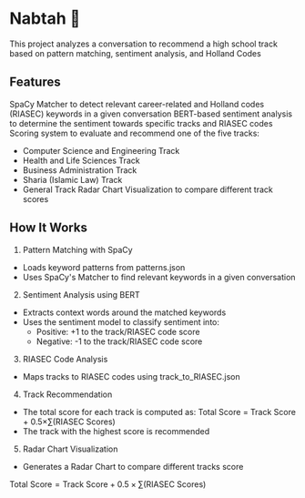 # Nabtah 🌿

This project analyzes a conversation to recommend a high school track based on pattern matching, sentiment analysis, and Holland Codes

## Features
SpaCy Matcher to detect relevant career-related and Holland codes (RIASEC) keywords in a given conversation
BERT-based sentiment analysis to determine the sentiment towards specific tracks and RIASEC codes
Scoring system to evaluate and recommend one of the five tracks:
  - Computer Science and Engineering Track
  - Health and Life Sciences Track
  - Business Administration Track
  - Sharia (Islamic Law) Track
  - General Track
Radar Chart Visualization to compare different track scores

## How It Works

1. Pattern Matching with SpaCy
  - Loads keyword patterns from patterns.json
  - Uses SpaCy's Matcher to find relevant keywords in a given conversation

2. Sentiment Analysis using BERT
  - Extracts context words around the matched keywords
  - Uses the sentiment model to classify sentiment into:
    - Positive: +1 to the track/RIASEC code score
    - Negative: -1 to the track/RIASEC code score
   
3. RIASEC Code Analysis
  - Maps tracks to RIASEC codes using track_to_RIASEC.json

4. Track Recommendation
  - The total score for each track is computed as:
      Total Score = Track Score + 0.5×∑(RIASEC Scores)
  - The track with the highest score is recommended

5. Radar Chart Visualization
  - Generates a Radar Chart to compare different tracks score

$\text{Total Score} = \text{Track Score} + 0.5 \times \sum (\text{RIASEC Scores})$
